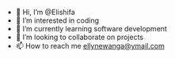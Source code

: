 - 👋 Hi, I’m @Elishifa
- 👀 I’m interested in coding
- 🌱 I’m currently learning software development 
- 💞️ I’m looking to collaborate on projects
- 📫 How to reach me ellynewanga@ymail.com 

<!---
Elishifa/Elishifa is a ✨ special ✨ repository because its `README.md` (this file) appears on your GitHub profile.
You can click the Preview link to take a look at your changes.
--->
